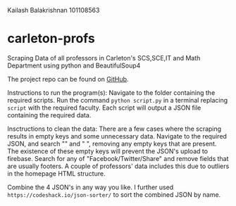 Kailash Balakrishnan
101108563

# carleton-profs
Scraping Data of all professors in Carleton's SCS,SCE,IT and Math Department using python and BeautifulSoup4

The project repo can be found on [GitHub](https://github.com/Kailinho/carleton-profs).


Instructions to run the program(s):
Navigate to the folder containing the required scripts.
Run the command `python script.py` in a terminal replacing `script` with the required faculty.
Each script will output a JSON file containing the required data.


Insctructions to clean the data:
There are a few cases where the scraping results in empty keys and some unnecessary data. 
Navigate to the required JSON, and search "" and " ", removing any empty keys that are present. The existence of these empty keys will prevent the JSON's upload to firebase.
Search for any of "Facebook/Twitter/Share" and remove fields that are usually footers. A couple of professors' data includes this due to outliers in the homepage HTML structure. 

Combine the 4 JSON's in any way you like. I further used `https://codeshack.io/json-sorter/` to sort the combined JSON by name.